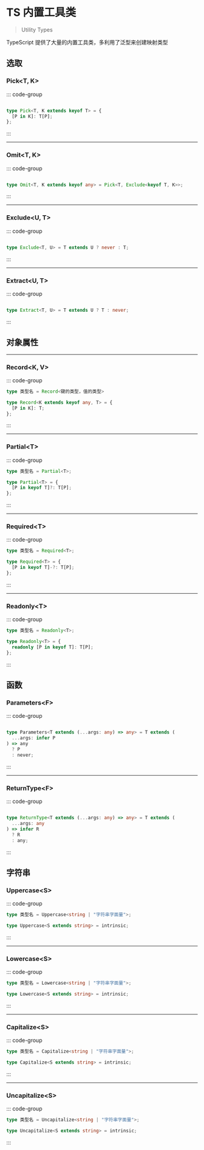 # TS 内置工具类

> Utility Types

TypeScript 提供了大量的内置工具类，多利用了泛型来创建映射类型

## 选取

### Pick<T, K\>

::: code-group

```ts [使用]

```

```ts [<Badge>源码</Badge>]
type Pick<T, K extends keyof T> = {
  [P in K]: T[P];
};
```

:::

---

### Omit<T, K\>

::: code-group

```ts [使用]

```

```ts [<Badge>源码</Badge>]
type Omit<T, K extends keyof any> = Pick<T, Exclude<keyof T, K>>;
```

:::

---

### Exclude<U, T\>

::: code-group

```ts [使用]

```

```ts [<Badge>源码</Badge>]
type Exclude<T, U> = T extends U ? never : T;
```

:::

---

### Extract<U, T\>

::: code-group

```ts [使用]

```

```ts [<Badge>源码</Badge>]
type Extract<T, U> = T extends U ? T : never;
```

:::

## 对象属性

---

### Record<K, V\>

::: code-group

```ts [使用]
type 类型名 = Record<键的类型，值的类型>
```

```ts [<Badge>源码</Badge>]
type Record<K extends keyof any, T> = {
  [P in K]: T;
};
```

:::

---

### Partial<T\>

::: code-group

```ts [使用]
type 类型名 = Partial<T>;
```

```ts [<Badge>源码</Badge>]
type Partial<T> = {
  [P in keyof T]?: T[P];
};
```

:::

---

### Required<T\>

::: code-group

```ts [使用]
type 类型名 = Required<T>;
```

```ts [<Badge>源码</Badge>]
type Required<T> = {
  [P in keyof T]-?: T[P];
};
```

:::

---

### Readonly<T\>

::: code-group

```ts [使用]
type 类型名 = Readonly<T>;
```

```ts [<Badge>源码</Badge>]
type Readonly<T> = {
  readonly [P in keyof T]: T[P];
};
```

:::

## 函数

### Parameters<F\>

::: code-group

```ts [使用]

```

```ts [<Badge>源码</Badge>]
type Parameters<T extends (...args: any) => any> = T extends (
  ...args: infer P
) => any
  ? P
  : never;
```

:::

---

### ReturnType<F\>

::: code-group

```ts [使用]

```

```ts [<Badge>源码</Badge>]
type ReturnType<T extends (...args: any) => any> = T extends (
  ...args: any
) => infer R
  ? R
  : any;
```

:::

## 字符串

### Uppercase<S\>

::: code-group

```ts [使用]
type 类型名 = Uppercase<string | "字符串字面量">;
```

```ts [<Badge>源码</Badge>]
type Uppercase<S extends string> = intrinsic;
```

:::

---

### Lowercase<S\>

::: code-group

```ts [使用]
type 类型名 = Lowercase<string | "字符串字面量">;
```

```ts [<Badge>源码</Badge>]
type Lowercase<S extends string> = intrinsic;
```

:::

---

### Capitalize<S\>

::: code-group

```ts [使用]
type 类型名 = Capitalize<string | "字符串字面量">;
```

```ts [<Badge>源码</Badge>]
type Capitalize<S extends string> = intrinsic;
```

:::

---

### Uncapitalize<S\>

::: code-group

```ts [使用]
type 类型名 = Uncapitalize<string | "字符串字面量">;
```

```ts [<Badge>源码</Badge>]
type Uncapitalize<S extends string> = intrinsic;
```

:::

